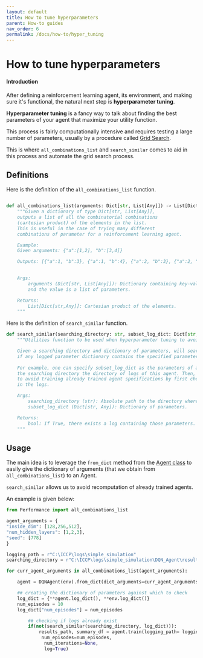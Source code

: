 ```yaml
---
layout: default
title: How to tune hyperparameters 
parent: How-to guides
nav_order: 6
permalink: /docs/how-to/hyper_tuning
---
```



# How to tune hyperparameters

#### Introduction

After defining a reinforcement learning agent, its environment, and making sure it's functional, the natural next step is __hyperparameter tuning__.

__Hyperparameter tuning__ is a fancy way to talk about finding the best parameters of your agent that maximize your utility function.

This process is fairly computationally intensive and requires testing a large number of parameters, usually by a procedure called [Grid Search](https://en.wikipedia.org/wiki/Hyperparameter_optimization#Grid_search).

This is where `all_combinations_list` and `search_similar` comes to aid in this process and automate the grid search process.


## Definitions

Here is the definition of the `all_combinations_list` function.

```python

def all_combinations_list(arguments: Dict[str, List[Any]]) -> List[Dict[str, Any]]:
    """Given a dictionary of type Dict[str, List[Any]], 
    outputs a list of all the combinatorial combinations
    (cartesian product) of the elements in the list.
    This is useful in the case of trying many different 
    combinations of parameter for a reinforcement learning agent.

    Example:
    Given arguments: {"a":[1,2], "b":[3,4]}

    Outputs: [{"a":1, "b":3}, {"a":1, "b":4}, {"a":2, "b":3}, {"a":2, "b":4}]
    

    Args:
        arguments (Dict[str, List[Any]]): Dictionary containing key-value pairs where the key is a string 
        and the value is a list of parameters.

    Returns:
        List[Dict[str,Any]]: Cartesian product of the elements.
    """
```

Here is the definition of `search_similar` function.

```python
def search_similar(searching_directory: str, subset_log_dict: Dict[str, Any]) -> bool:
    """Utilities function to be used when hyperparameter tuning to avoid training already trained agent specifications.

    Given a searching directory and dictionary of parameters, will search the directory to see
    if any logged parameter dictionary contains the specified parameters. 
    
    For example, one can specify subset_log_dict as the parameters of an agent to be trained and
    the searching directory the directory of logs of this agent. Then, one may use this function
    to avoid training already trained agent specifications by first checking if it already exists
    in the logs.

    Args:
        searching_directory (str): Absolute path to the directory where the logs should be searched
        subset_log_dict (Dict[str, Any]): Dictionary of parameters.

    Returns:
        bool: If True, there exists a log containing those parameters.
    """
```

## Usage

The main idea is to leverage the `from_dict` method from the [Agent class](../../../enac-docs/docs/technical-reference/agent/agent_classs) to easily give the dictionary of arguments (that we obtain from `all_combinations_list`) to an Agent. 

`search_similar` allows us to avoid recomputation of already trained agents.

An example is given below:

```python
from Performance import all_combinations_list

agent_arguments = {
"inside_dim": [128,256,512],
"num_hidden_layers": [1,2,3],
"seed": [778]
}

logging_path = r"C:\ICCP\logs\simple_simulation"
searching_directory = r"C:\ICCP\logs\simple_simulation\DQN_Agent\results"

for curr_agent_arguments in all_combinations_list(agent_arguments):

    agent = DQNAgent(env).from_dict(dict_arguments=curr_agent_arguments)

    ## creating the dictionary of parameters against which to check
    log_dict = {**agent.log_dict(), **env.log_dict()}
    num_episodes = 10
    log_dict["num_episodes"] = num_episodes

        ## checking if logs already exist
        if(not(search_similar(searching_directory, log_dict))):
            results_path, summary_df = agent.train(logging_path= logging_path,
             num_episodes=num_episodes,
              num_iterations=None,
              log=True)
```







